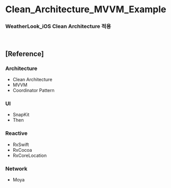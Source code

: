 # Clean_Architecture_MVVM_Example
### WeatherLook_iOS Clean Architecture 적용
<br/>

## [Reference]
 ### Architecture
 - Clean Architecture
- MVVM
- Coordinator Pattern

 ### UI
- SnapKit
- Then

 ### Reactive
- RxSwift
- RxCocoa
- RxCoreLocation

 ### Network
- Moya
